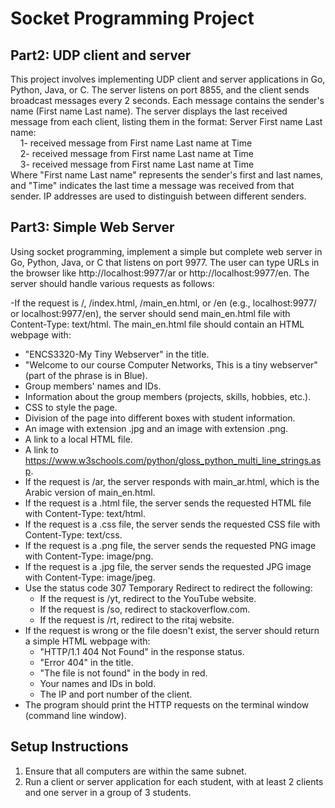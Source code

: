 # Socket Programming Project
## Part2: UDP client and server 
This project involves implementing UDP client and server applications in Go, Python, Java, or C. The server listens on port 8855, and the client sends broadcast messages every 2 seconds. Each message contains the sender's name (First name Last name). The server displays the last received message from each client, listing them in the format:
Server First name Last name:  
&nbsp;&nbsp;&nbsp;&nbsp;1- received message from First name Last name at Time  
&nbsp;&nbsp;&nbsp;&nbsp;2- received message from First name Last name at Time  
&nbsp;&nbsp;&nbsp;&nbsp;3- received message from First name Last name at Time  
Where "First name Last name" represents the sender's first and last names, and "Time" indicates the last time a message was received from that sender. IP addresses are used to distinguish between different senders.  

## Part3: Simple Web Server

Using socket programming, implement a simple but complete web server in Go, Python, Java, or C that listens on port 9977. The user can type URLs in the browser like http://localhost:9977/ar or http://localhost:9977/en. The server should handle various requests as follows:

-If the request is /, /index.html, /main_en.html, or /en (e.g., localhost:9977/ or localhost:9977/en), the server should send main_en.html file with Content-Type: text/html. The main_en.html file should contain an HTML webpage with:
  - "ENCS3320-My Tiny Webserver" in the title.
  - "Welcome to our course Computer Networks, This is a tiny webserver" (part of the phrase is in Blue).
  - Group members' names and IDs.
  - Information about the group members (projects, skills, hobbies, etc.).
  - CSS to style the page.
  - Division of the page into different boxes with student information.
  - An image with extension .jpg and an image with extension .png.
  - A link to a local HTML file.
  - A link to https://www.w3schools.com/python/gloss_python_multi_line_strings.asp.
  - If the request is /ar, the server responds with main_ar.html, which is the Arabic version of main_en.html.
  - If the request is a .html file, the server sends the requested HTML file with Content-Type: text/html.
  - If the request is a .css file, the server sends the requested CSS file with Content-Type: text/css.
  - If the request is a .png file, the server sends the requested PNG image with Content-Type: image/png.
  - If the request is a .jpg file, the server sends the requested JPG image with Content-Type: image/jpeg.
- Use the status code 307 Temporary Redirect to redirect the following:
  - If the request is /yt, redirect to the YouTube website.
  - If the request is /so, redirect to stackoverflow.com.
  - If the request is /rt, redirect to the ritaj website.
- If the request is wrong or the file doesn't exist, the server should return a simple HTML webpage with:
  - "HTTP/1.1 404 Not Found" in the response status.
  - "Error 404" in the title.
  - "The file is not found" in the body in red.
  - Your names and IDs in bold.
  - The IP and port number of the client.
- The program should print the HTTP requests on the terminal window (command line window).

## Setup Instructions
1. Ensure that all computers are within the same subnet.
2. Run a client or server application for each student, with at least 2 clients and one server in a group of 3 students.
